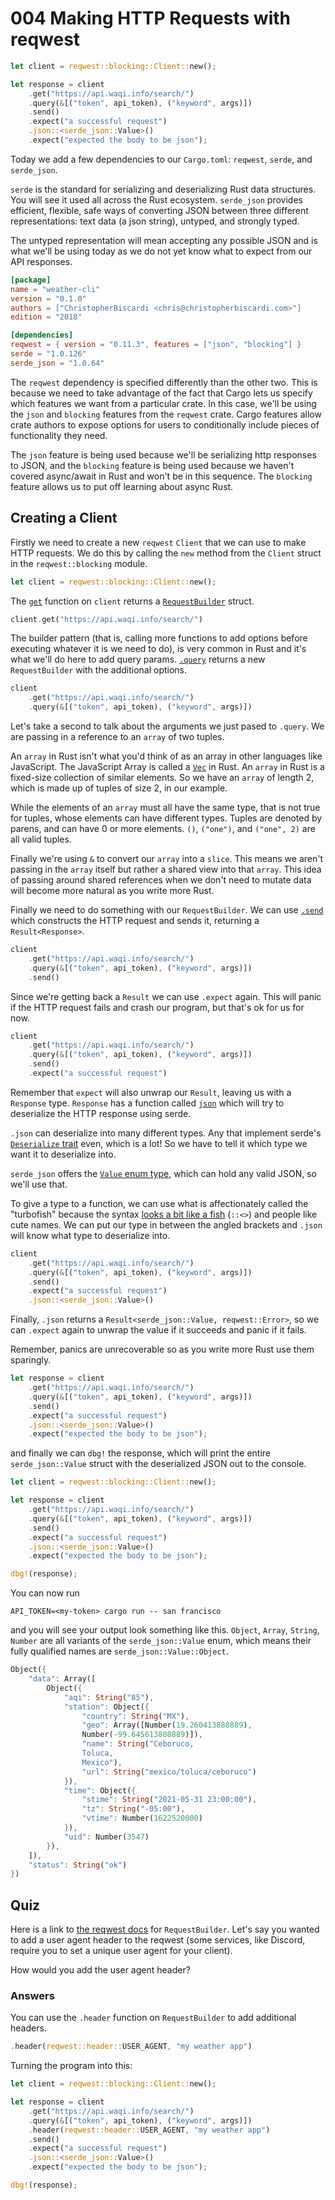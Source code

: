 # 004 Making HTTP Requests with reqwest

```rust
let client = reqwest::blocking::Client::new();

let response = client
    .get("https://api.waqi.info/search/")
    .query(&[("token", api_token), ("keyword", args)])
    .send()
    .expect("a successful request")
    .json::<serde_json::Value>()
    .expect("expected the body to be json");
```

Today we add a few dependencies to our `Cargo.toml`: `reqwest`, `serde`, and `serde_json`.

`serde` is the standard for serializing and deserializing Rust data structures. You will see it used all across the Rust ecosystem. `serde_json` provides efficient, flexible, safe ways of converting JSON between three different representations: text data (a json string), untyped, and strongly typed.

The untyped representation will mean accepting any possible JSON and is what we'll be using today as we do not yet know what to expect from our API responses.

```toml
[package]
name = "weather-cli"
version = "0.1.0"
authors = ["ChristopherBiscardi <chris@christopherbiscardi.com>"]
edition = "2018"

[dependencies]
reqwest = { version = "0.11.3", features = ["json", "blocking"] }
serde = "1.0.126"
serde_json = "1.0.64"
```

The `reqwest` dependency is specified differently than the other two. This is because we need to take advantage of the fact that Cargo lets us specify which features we want from a particular crate. In this case, we'll be using the `json` and `blocking` features from the `reqwest` crate. Cargo features allow crate authors to expose options for users to conditionally include pieces of functionality they need.

The `json` feature is being used because we'll be serializing http responses to JSON, and the `blocking` feature is being used because we haven't covered async/await in Rust and won't be in this sequence. The `blocking` feature allows us to put off learning about async Rust.

## Creating a Client

Firstly we need to create a new `reqwest` `Client` that we can use to make HTTP requests. We do this by calling the `new` method from the `Client` struct in the `reqwest::blocking` module.

```rust
let client = reqwest::blocking::Client::new();
```

The [`get`](https://docs.rs/reqwest/0.11.3/reqwest/blocking/struct.Client.html#method.get) function on `client` returns a [`RequestBuilder`](https://docs.rs/reqwest/0.11.3/reqwest/blocking/struct.RequestBuilder.html) struct.

```rust
client.get("https://api.waqi.info/search/")
```

The builder pattern (that is, calling more functions to add options before executing whatever it is we need to do), is very common in Rust and it's what we'll do here to add query params. [`.query`](https://docs.rs/reqwest/0.11.3/reqwest/blocking/struct.RequestBuilder.html#method.query) returns a new `RequestBuilder` with the additional options.

```rust
client
    .get("https://api.waqi.info/search/")
    .query(&[("token", api_token), ("keyword", args)])
```

Let's take a second to talk about the arguments we just pased to `.query`. We are passing in a reference to an `array` of two tuples.

An `array` in Rust isn't what you'd think of as an array in other languages like JavaScript. The JavaScript Array is called a [`Vec`](https://doc.rust-lang.org/std/vec/struct.Vec.html) in Rust. An `array` in Rust is a fixed-size collection of similar elements. So we have an `array` of length 2, which is made up of tuples of size 2, in our example.

While the elements of an `array` must all have the same type, that is not true for tuples, whose elements can have different types. Tuples are denoted by parens, and can have 0 or more elements. `()`, `("one")`, and `("one", 2)` are all valid tuples.

Finally we're using `&` to convert our `array` into a `slice`. This means we aren't passing in the `array` itself but rather a shared view into that `array`. This idea of passing around shared references when we don't need to mutate data will become more natural as you write more Rust.

Finally we need to do something with our `RequestBuilder`. We can use [`.send`](https://docs.rs/reqwest/0.11.3/reqwest/blocking/struct.RequestBuilder.html#method.send) which constructs the HTTP request and sends it, returning a `Result<Response>`.

```rust
client
    .get("https://api.waqi.info/search/")
    .query(&[("token", api_token), ("keyword", args)])
    .send()
```

Since we're getting back a `Result` we can use `.expect` again. This will panic if the HTTP request fails and crash our program, but that's ok for us for now.

```rust
client
    .get("https://api.waqi.info/search/")
    .query(&[("token", api_token), ("keyword", args)])
    .send()
    .expect("a successful request")
```

Remember that `expect` will also unwrap our `Result`, leaving us with a `Response` type. `Response` has a function called [`json`](https://docs.rs/reqwest/0.11.3/reqwest/blocking/struct.Response.html#method.json) which will try to deserialize the HTTP response using serde.

`.json` can deserialize into many different types. Any that implement serde's [`Deserialize` trait](https://docs.serde.rs/serde/trait.Deserialize.html) even, which is a lot! So we have to tell it which type we want it to deserialize into.

`serde_json` offers the [`Value` enum type](https://docs.serde.rs/serde_json/value/enum.Value.html), which can hold any valid JSON, so we'll use that.

To give a type to a function, we can use what is affectionately called the "turbofish" because the syntax [looks a bit like a fish](https://turbo.fish/) (`::<>`) and people like cute names. We can put our type in between the angled brackets and `.json` will know what type to deserialize into.

```rust
client
    .get("https://api.waqi.info/search/")
    .query(&[("token", api_token), ("keyword", args)])
    .send()
    .expect("a successful request")
    .json::<serde_json::Value>()
```

Finally, `.json` returns a `Result<serde_json::Value, reqwest::Error>`, so we can `.expect` again to unwrap the value if it succeeds and panic if it fails.

Remember, panics are unrecoverable so as you write more Rust use them sparingly.

```rust
let response = client
    .get("https://api.waqi.info/search/")
    .query(&[("token", api_token), ("keyword", args)])
    .send()
    .expect("a successful request")
    .json::<serde_json::Value>()
    .expect("expected the body to be json");
```

and finally we can `dbg!` the response, which will print the entire `serde_json::Value` struct with the deserialized JSON out to the console.

```rust
let client = reqwest::blocking::Client::new();

let response = client
    .get("https://api.waqi.info/search/")
    .query(&[("token", api_token), ("keyword", args)])
    .send()
    .expect("a successful request")
    .json::<serde_json::Value>()
    .expect("expected the body to be json");

dbg!(response);
```

You can now run

```shell
API_TOKEN=<my-token> cargo run -- san francisco
```

and you will see your output look something like this. `Object`, `Array`, `String`, `Number` are all variants of the `serde_json::Value` enum, which means their fully qualified names are `serde_json::Value::Object`.

```rust
Object({
    "data": Array([
        Object({
            "aqi": String("85"),
            "station": Object({
                "country": String("MX"),
                "geo": Array([Number(19.260413888889),
                Number(-99.645613888889)]),
                "name": String("Ceboruco,
                Toluca,
                Mexico"),
                "url": String("mexico/toluca/ceboruco")
            }),
            "time": Object({
                "stime": String("2021-05-31 23:00:00"),
                "tz": String("-05:00"),
                "vtime": Number(1622520000)
            }),
            "uid": Number(3547)
        }),
    ]),
    "status": String("ok")
})
```

## Quiz

Here is a link to [the reqwest docs](https://docs.rs/reqwest/0.11.3/reqwest/blocking/struct.RequestBuilder.html) for `RequestBuilder`. Let's say you wanted to add a user agent header to the reqwest (some services, like Discord, require you to set a unique user agent for your client).

How would you add the user agent header?

### Answers

You can use the `.header` function on `RequestBuilder` to add additional headers.

```rust
.header(reqwest::header::USER_AGENT, "my weather app")
```

Turning the program into this:

```rust
let client = reqwest::blocking::Client::new();

let response = client
    .get("https://api.waqi.info/search/")
    .query(&[("token", api_token), ("keyword", args)])
    .header(reqwest::header::USER_AGENT, "my weather app")
    .send()
    .expect("a successful request")
    .json::<serde_json::Value>()
    .expect("expected the body to be json");

dbg!(response);
```
